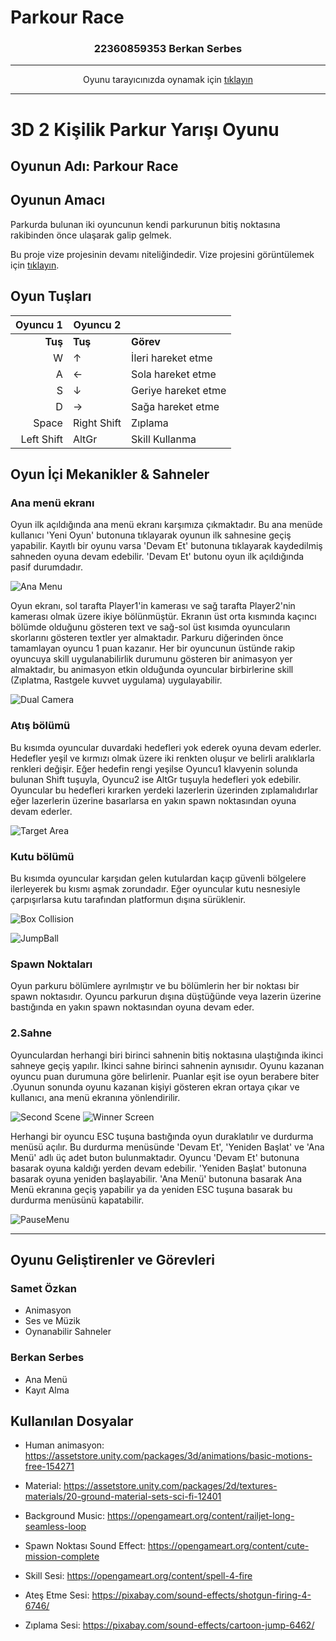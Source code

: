# Parkour Race
<h3 align="center">22360859353 Berkan Serbes</h3>

<hr>
<p align="center">Oyunu tarayıcınızda oynamak için <a href="https://simmer.io/@berkanserbes/parkour-race-final" target="_blank"> tıklayın</a></p>
<hr>

# 3D 2 Kişilik Parkur Yarışı Oyunu 

## Oyunun Adı: Parkour Race 

## Oyunun Amacı
Parkurda bulunan iki oyuncunun kendi parkurunun bitiş noktasına rakibinden önce ulaşarak galip gelmek.

Bu proje vize projesinin devamı niteliğindedir. Vize projesini görüntülemek için <a href="https://github.com/berkanserbes/OyunProgramlama_VizeProjesi" target="_blank">tıklayın</a>.

## Oyun Tuşları

| **Oyuncu 1** | **Oyuncu 2** |      |
|-------------:|-------------|-------|
| **Tuş**      | **Tuş**     | **Görev** |
| W            |    ↑        | İleri hareket etme         |
| A            |    ←        | Sola hareket etme          |
| S            |    ↓        | Geriye hareket etme        |
| D            |    →        | Sağa hareket etme          |
| Space        |    Right Shift | Zıplama                 |
| Left Shift   |    AltGr        | Skill Kullanma         |

## Oyun İçi Mekanikler & Sahneler

### Ana menü ekranı

Oyun ilk açıldığında ana menü ekranı karşımıza çıkmaktadır. Bu ana menüde kullanıcı 'Yeni Oyun' butonuna tıklayarak oyunun ilk sahnesine geçiş yapabilir.
Kayıtlı bir oyunu varsa 'Devam Et' butonuna tıklayarak kaydedilmiş sahneden oyuna devam edebilir. 'Devam Et' butonu oyun ilk açıldığında pasif durumdadır.

![Ana Menu](https://github.com/berkanserbes/OyunProgramlama_FinalProjesi/blob/main/ScreenShots/MainMenu.png?raw=true)

Oyun ekranı, sol tarafta Player1'in kamerası ve sağ tarafta Player2'nin kamerası olmak üzere ikiye bölünmüştür. Ekranın üst orta kısmında kaçıncı bölümde olduğunu gösteren text ve sağ-sol üst kısımda oyuncuların skorlarını gösteren textler yer almaktadır. Parkuru diğerinden önce tamamlayan oyuncu 1 puan kazanır. Her bir oyuncunun üstünde rakip oyuncuya skill uygulanabilirlik durumunu gösteren bir animasyon yer almaktadır, bu animasyon etkin olduğunda oyuncular birbirlerine skill (Zıplatma, Rastgele kuvvet uygulama) uygulayabilir.

![Dual Camera](https://github.com/berkanserbes/OyunProgramlama_FinalProjesi/blob/main/ScreenShots/sahne1.png?raw=true)

### Atış bölümü

Bu kısımda oyuncular duvardaki hedefleri yok ederek oyuna devam ederler. Hedefler yeşil ve kırmızı olmak üzere iki renkten oluşur ve belirli aralıklarla renkleri değişir. Eğer hedefin rengi yeşilse Oyuncu1 klavyenin solunda bulunan Shift tuşuyla, Oyuncu2 ise AltGr tuşuyla hedefleri yok edebilir. Oyuncular bu hedefleri kırarken yerdeki lazerlerin üzerinden zıplamalıdırlar eğer lazerlerin üzerine basarlarsa en yakın spawn noktasından oyuna devam ederler.

![Target Area](https://github.com/berkanserbes/OyunProgramlama_FinalProjesi/blob/main/ScreenShots/fireLaser.png?raw=true)

### Kutu bölümü

Bu kısımda oyuncular karşıdan gelen kutulardan kaçıp güvenli bölgelere ilerleyerek bu kısmı aşmak zorundadır. Eğer oyuncular kutu nesnesiyle çarpışırlarsa kutu tarafından platformun dışına sürüklenir.

![Box Collision](https://github.com/berkanserbes/OyunProgramlama_FinalProjesi/blob/main/ScreenShots/BoxCollision.png?raw=true)

![JumpBall](https://github.com/berkanserbes/OyunProgramlama_FinalProjesi/blob/main/ScreenShots/jumpBall.png?raw=true)

### Spawn Noktaları

Oyun parkuru bölümlere ayrılmıştır ve bu bölümlerin her bir noktası bir spawn noktasıdır. Oyuncu parkurun dışına düştüğünde veya lazerin üzerine bastığında en yakın spawn noktasından oyuna devam eder.

### 2.Sahne

Oyunculardan herhangi biri birinci sahnenin bitiş noktasına ulaştığında ikinci sahneye geçiş yapılır. İkinci sahne birinci sahnenin aynısıdır.
Oyunu kazanan oyuncu puan durumuna göre belirlenir. Puanlar eşit ise oyun berabere biter .Oyunun sonunda oyunu kazanan kişiyi gösteren ekran ortaya çıkar ve kullanıcı, ana menü ekranına yönlendirilir.

![Second Scene](https://github.com/berkanserbes/OyunProgramlama_FinalProjesi/blob/main/ScreenShots/sahne2.png?raw=true)
![Winner Screen](https://github.com/berkanserbes/OyunProgramlama_FinalProjesi/blob/main/ScreenShots/winScreen.png?raw=true)


Herhangi bir oyuncu ESC tuşuna bastığında oyun duraklatılır ve durdurma menüsü açılır. Bu durdurma menüsünde 'Devam Et', 'Yeniden Başlat' ve 'Ana Menü' adlı üç adet buton bulunmaktadır. Oyuncu 'Devam Et' butonuna basarak oyuna kaldığı yerden devam edebilir. 'Yeniden Başlat' butonuna basarak oyuna yeniden başlayabilir. 'Ana Menü' butonuna basarak Ana Menü ekranına geçiş yapabilir ya da yeniden ESC tuşuna basarak bu durdurma menüsünü kapatabilir.

![PauseMenu](https://github.com/berkanserbes/OyunProgramlama_FinalProjesi/blob/main/ScreenShots/Pause-Menu.png?raw=true)

<hr>

## Oyunu Geliştirenler ve Görevleri

<h3>Samet Özkan</h3>

* Animasyon
* Ses ve Müzik
* Oynanabilir Sahneler

<h3>Berkan Serbes</h3>

* Ana Menü
* Kayıt Alma

## Kullanılan Dosyalar

* <p> Human animasyon: <a href="https://assetstore.unity.com/packages/3d/animations/basic-motions-free-154271">https://assetstore.unity.com/packages/3d/animations/basic-motions-free-154271</a> </p>
* <p> Material: <a href="https://assetstore.unity.com/packages/2d/textures-materials/20-ground-material-sets-sci-fi-12401">https://assetstore.unity.com/packages/2d/textures-materials/20-ground-material-sets-sci-fi-12401</a></p> 
* <p> Background Music: <a href="https://opengameart.org/content/railjet-long-seamless-loop">https://opengameart.org/content/railjet-long-seamless-loop</a></p>
* <p> Spawn Noktası Sound Effect: <a href="https://opengameart.org/content/cute-mission-complete">https://opengameart.org/content/cute-mission-complete</a></p>
* <p> Skill Sesi: <a href="https://opengameart.org/content/spell-4-fire">https://opengameart.org/content/spell-4-fire</a></p>
* <p> Ateş Etme Sesi: <a href="https://pixabay.com/sound-effects/shotgun-firing-4-6746/">https://pixabay.com/sound-effects/shotgun-firing-4-6746/</a></p>
* <p> Zıplama Sesi: <a href="https://pixabay.com/sound-effects/cartoon-jump-6462/">https://pixabay.com/sound-effects/cartoon-jump-6462/</a></p>